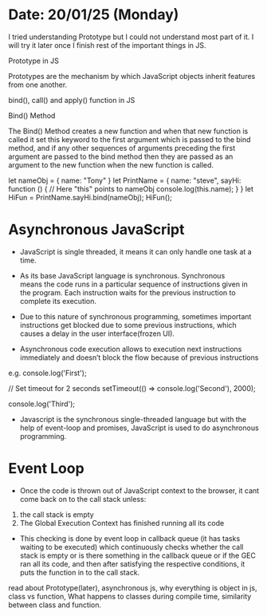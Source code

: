 # Date: 20/01/25 (Monday)

I tried understanding Prototype but I could not understand most part of it. I will try it later once I finish rest of the important things in JS.

Prototype in JS

Prototypes are the mechanism by which JavaScript objects inherit features from one another.

bind(), call() and apply() function in JS

Bind() Method

The Bind() Method creates a new function and when that new function is called it set this keyword to the first argument which is passed to the bind method, and if any other sequences of arguments preceding the first argument are passed to the bind method then they are passed as an argument to the new function when the new function is called.

let nameObj = {
    name: "Tony"
}
let PrintName = {
    name: "steve",
    sayHi: function () {
        // Here "this" points to nameObj
        console.log(this.name); 
    }
}
let HiFun = PrintName.sayHi.bind(nameObj);
HiFun();


# Asynchronous JavaScript

- JavaScript is single threaded, it means it can only handle one task at a time.

- As its base JavaScript language is synchronous. Synchronous means the code runs in a particular sequence of instructions given in the program. Each instruction waits for the previous instruction to complete its execution.

- Due to this nature of synchronous programming, sometimes important instructions get blocked due to some previous instructions, which causes a delay in the user interface(frozen UI).  

- Asynchronous code execution allows to execution next instructions immediately and doesn’t block the flow because of previous instructions

e.g.
console.log('First');

// Set timeout for 2 seconds
setTimeout(() => console.log('Second'), 2000);

console.log('Third');


- Javascript is the synchronous single-threaded language but with the help of event-loop and promises, JavaScript is used to do asynchronous programming.


# Event Loop

- Once the code is thrown out of JavaScript context to the browser, it cant come back on to the call stack unless:
1. the call stack is empty
2. The Global Execution Context has finished running all its code

- This checking is done by event loop in callback queue (it has tasks waiting to be executed) which continuously checks whether the call stack is empty or is there something in the callback queue or if the GEC ran all its code, and then after satisfying the  respective conditions, it puts the function in to the call stack.



read about Prototype(later), asynchronous js, why everything is object in js, class vs function, What happens to classes during compile time, similarity between class and function.
